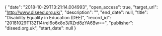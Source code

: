 {
  "date": "2018-10-29T13:21:14.004993", 
  "open_access": true, 
  "target_url": "http://www.diseed.org.uk/", 
  "description": "", 
  "end_date": null, 
  "title": "Disability Equality in Education (DEE)", 
  "record_id": "20181029T132114/reI6o6x8o3/RZrd8zYA6Bw==", 
  "publisher": "diseed.org.uk", 
  "start_date": null
}

